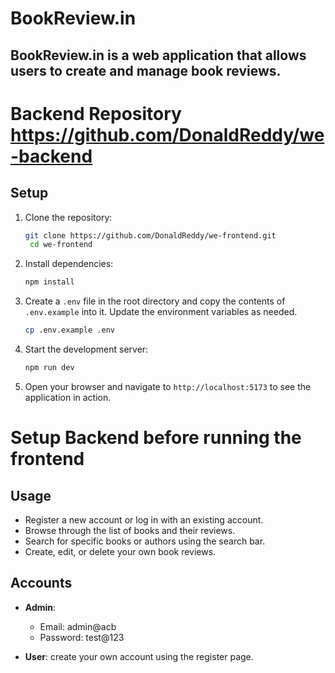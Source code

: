 # BookReview.in

## BookReview.in is a web application that allows users to create and manage book reviews.

# Backend Repository https://github.com/DonaldReddy/we-backend

## Setup

1. Clone the repository:
   ```bash
   git clone https://github.com/DonaldReddy/we-frontend.git
    cd we-frontend
   ```
2. Install dependencies:

   ```bash
   npm install
   ```

3. Create a `.env` file in the root directory and copy the contents of `.env.example` into it. Update the environment variables as needed.

   ```bash
   cp .env.example .env
   ```

4. Start the development server:

   ```bash
   npm run dev
   ```

5. Open your browser and navigate to `http://localhost:5173` to see the application in action.

# Setup Backend before running the frontend

## Usage

- Register a new account or log in with an existing account.
- Browse through the list of books and their reviews.
- Search for specific books or authors using the search bar.
- Create, edit, or delete your own book reviews.

## Accounts

- **Admin**:

  - Email: admin@acb
  - Password: test@123

- **User**:
  create your own account using the register page.
